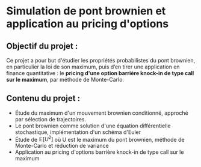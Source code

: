 # Simulation de pont brownien et application au pricing d'options

## Objectif du projet :

Ce projet a pour but d'étudier les propriétés probabilistes du pont brownien, en particulier la loi de son maximum, puis d’en tirer une application en finance quantitative : le **pricing d'une option barrière knock-in de type call sur le maximum**, par méthode de Monte-Carlo.

## Contenu du projet :

- Étude du maximum d'un mouvement brownien conditionné, approché par sélection de trajectoires. 
- Le pont brownien comme solution d'une équation différentielle stochastique, implémentation d'un schéma d'Euler
- Étude de $\mathbb{E}[U^2]$ où U est le maximum du pont brownien, méthode de Monte-Carlo et réduction de variance
- Application au pricing d'options barrière knock-in de type call sur le maximum
